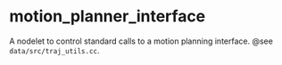 # motion_planner_interface

A nodelet to control standard calls to a motion planning interface. @see `data/src/traj_utils.cc`.